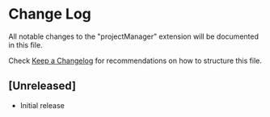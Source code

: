 # Change Log

All notable changes to the "projectManager" extension will be documented in this file.

Check [Keep a Changelog](http://keepachangelog.com/) for recommendations on how to structure this file.

## [Unreleased]

- Initial release